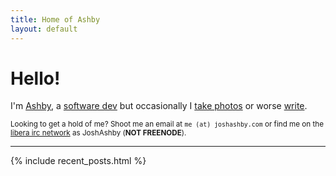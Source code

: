 ```yaml
---
title: Home of Ashby
layout: default
---
```


# Hello!

I'm [Ashby](/about/), a [software dev](https://github.com/JoshAshby) but occasionally I [take photos](/photos/) or worse [write](/posts/).

<small>Looking to get a hold of me? Shoot me an email at `me (at) joshashby.com` or find me on the [libera irc network](https://libera.chat/) as JoshAshby (**NOT FREENODE**).</small>

<hr />

{% include recent_posts.html %}
